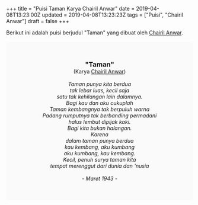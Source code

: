+++
title = "Puisi Taman Karya Chairil Anwar"
date = 2019-04-08T13:23:00Z
updated = 2019-04-08T13:23:23Z
tags = ["Puisi", "Chairil Anwar"]
draft = false
+++

<div dir="ltr" style="text-align: left;" trbidi="on"><div dir="ltr" style="text-align: left;" trbidi="on"><div style="text-align: justify;">Berikut ini adalah puisi berjudul "Taman" yang dibuat oleh <a href="https://ensiklopedia.kemdikbud.go.id/sastra/artikel/Chairil_Anwar" target="_blank">Chairil Anwar</a>. </div><br /><div style="background: #FAFAFA; font-size: 14px; height: auto; margin: 0 auto; padding: 50px; text-align: center; width: auto;"><span style="font-size: 18px;"><b>"Taman"</b></span><br />(Karya <a href="https://www.sekata.web.id/tags/chairil-anwar" target="_blank">Chairil Anwar</a>) <br /><br /><i>Taman punya kita berdua<br />tak lebar luas, kecil saja<br />satu tak kehilangan lain dalamnya.<br />Bagi kau dan aku cukuplah<br />Taman kembangnya tak berpuluh warna<br />Padang rumputnya tak berbanding permadani<br />halus lembut dipijak kaki.<br />Bagi kita bukan halangan.<br />Karena<br />dalam taman punya berdua<br />kau kembang, aku kumbang<br />aku kumbang, kau kembang.<br />Kecil, penuh surya taman kita<br />tempat merenggut dari dunia dan ‘nusia<br /><br />- Maret 1943 -</i></div></div></div>
